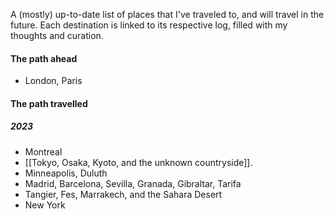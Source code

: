 A (mostly) up-to-date list of places that I've traveled to, and will travel in the future. Each destination is linked to its respective log, filled with my thoughts and curation.
#### The path ahead
- London, Paris 
#### The path travelled 
##### 2023
- Montreal
- [[Tokyo, Osaka, Kyoto, and the unknown countryside]]. 
- Minneapolis, Duluth
- Madrid, Barcelona, Sevilla, Granada, Gibraltar, Tarifa
- Tangier, Fes, Marrakech, and the Sahara Desert
- New York
